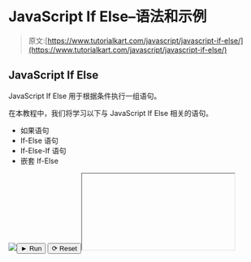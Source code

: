 # JavaScript If Else–语法和示例

> 原文:[https://www.tutorialkart.com/javascript/javascript-if-else/](https://www.tutorialkart.com/javascript/javascript-if-else/)

## JavaScript If Else

JavaScript If Else 用于根据条件执行一组语句。

在本教程中，我们将学习以下与 JavaScript If Else 相关的语句。

*   如果语句
*   If-Else 语句
*   If-Else-If 语句
*   嵌套 If-Else

[![](../Images/925da31b32d6bc3827932f6c8afb11bb.png)](https://www.tutorialkart.com/)<button class="coderun" onclick="submitCode_0()">► Run</button> <button class="codereset" onclick="resetCode_0()">⟳ Reset</button><iframe id="output_0" onload="resizeIframe(this)">&#13; </div>&#13; </div>&#13; </div> &#13; &#13; </div>&#13; <script>&amp;amp;#13; let initValue_0='';&amp;amp;#13; let html_editor_0;&amp;amp;#13; let render_0 = function() {&amp;amp;#13; let source = html_editor_0.getValue();&amp;amp;#13; &amp;amp;#13; let iframe = document.querySelector('#output_0'),&amp;amp;#13; iframe_doc = iframe.contentDocument;&amp;amp;#13; &amp;amp;#13; iframe_doc.open();&amp;amp;#13; iframe_doc.write(source);&amp;amp;#13; iframe_doc.close();&amp;amp;#13; };&amp;amp;#13; &amp;amp;#13; html_editor_0 = CodeMirror.fromTextArea(document.getElementById("code_0"), {&amp;amp;#13; lineNumbers: false,&amp;amp;#13; mode: "htmlmixed",&amp;amp;#13; theme: "tk"&amp;amp;#13; });&amp;amp;#13; &amp;amp;#13; // SETTING CODE EDITORS INITIAL CONTENT&amp;amp;#13; $initValue_0 = html_editor_0.getValue();&amp;amp;#13; render_0();&amp;amp;#13; &amp;amp;#13; function resetCode_0() {&amp;amp;#13; html_editor_0.setValue($initValue_0);&amp;amp;#13; render_0();&amp;amp;#13; }&amp;amp;#13; function submitCode_0() {&amp;amp;#13; render_0();&amp;amp;#13; }&amp;amp;#13; </script> <hr class="wp-block-separator"/> <h2 class="hilite">JavaScript If-Else</h2> <p>它是 Javascript If 语句的扩展。当条件为假时，执行另一组语句。</p> <h3>句法</h3> <pre class="brush: jscript; class-name: 'syntax'; title: ; notranslate" title="">if(expression){ // set of statements } else{ // another set of statements }</pre> <p>解释:如果表达式为真，则执行一组语句。否则执行另一组语句。两套语句中的任何一套都要根据条件来确定执行。继续执行<strong> if-else </strong>语句之后的语句。</p> <h3>例子</h3> <p class="pb"><strong>index.html</strong></p> <div class="pre_container">&#13; <div class="textareacontainer">&#13; <div class="textarea">&#13; <div class="html textareawrapper">&#13; <textarea name="html" id="code_1"> <h1>JavaScript If Else 示例</h1> <p id="message"/> <script> &amp;amp;lt;!-- your JavaScript goes here --&amp;amp;gt; &amp;amp;lt;!-- try changing the value of "today" and run --&amp;amp;gt; var today='Monday'; if(today=='Sunday'){ document.getElementById("message").innerHTML = "Today is Sunday."; } else{ document.getElementById("message").innerHTML = "Today is not Sunday. You have to go to work."; } </script> </textarea>&#13; </div> &#13; </div> &#13; </div>&#13; <div class="controls">&#13; <button class="coderun" onclick="submitCode_1()"><span>►</span> Run</button>&#13; <button class="codereset" onclick="resetCode_1()"><span>⟳</span> Reset</button>&#13; </div>&#13; <div class="iframecontainer">&#13; <div class="iframe">&#13; <div class="iframewrapper">&#13; <iframe id="output_1" onload="resizeIframe(this)"/>&#13; </div>&#13; </div>&#13; </div> &#13; &#13; </div>&#13; <script>&amp;amp;#13; let initValue_1='';&amp;amp;#13; let html_editor_1;&amp;amp;#13; let render_1 = function() {&amp;amp;#13; let source = html_editor_1.getValue();&amp;amp;#13; &amp;amp;#13; let iframe = document.querySelector('#output_1'),&amp;amp;#13; iframe_doc = iframe.contentDocument;&amp;amp;#13; &amp;amp;#13; iframe_doc.open();&amp;amp;#13; iframe_doc.write(source);&amp;amp;#13; iframe_doc.close();&amp;amp;#13; };&amp;amp;#13; &amp;amp;#13; html_editor_1 = CodeMirror.fromTextArea(document.getElementById("code_1"), {&amp;amp;#13; lineNumbers: false,&amp;amp;#13; mode: "htmlmixed",&amp;amp;#13; theme: "tk"&amp;amp;#13; });&amp;amp;#13; &amp;amp;#13; // SETTING CODE EDITORS INITIAL CONTENT&amp;amp;#13; $initValue_1 = html_editor_1.getValue();&amp;amp;#13; render_1();&amp;amp;#13; &amp;amp;#13; function resetCode_1() {&amp;amp;#13; html_editor_1.setValue($initValue_1);&amp;amp;#13; render_1();&amp;amp;#13; }&amp;amp;#13; function submitCode_1() {&amp;amp;#13; render_1();&amp;amp;#13; }&amp;amp;#13; </script> <hr class="wp-block-separator"/> <h2 class="hilite">JavaScript If-Else-If</h2> <p>它是 Javascript If-Else 语句的扩展。不是单个条件，而是多个条件。</p> <h3>句法</h3> <pre class="brush: jscript; class-name: 'syntax'; title: ; notranslate" title="">if(expression){ // set of statements } else if(expression_2){ // another set of statements } else if(expression_3){ // another set of statements } else{ // default set of statements }</pre> <p>解释:按照从上到下的顺序，执行条件为真的语句块。一旦控制遇到为真的条件，剩余的<strong>否则</strong>块被跳过。</p> <p>如果根据需要阻塞，则可以有任意数量的<strong>。</strong></p> <script async="" src="https://pagead2.googlesyndication.com/pagead/js/adsbygoogle.js"/> <ins class="adsbygoogle" style="display:block" data-ad-client="ca-pub-8595878917823362" data-ad-slot="4118588382" data-ad-format="auto" data-full-width-responsive="true"/> <p><strong> else </strong>块是可选的。当没有条件满足时，执行<strong>否则</strong>。</p> <h3>例子</h3> <p class="pb"><strong>index.html</strong></p> <div class="pre_container">&#13; <div class="textareacontainer">&#13; <div class="textarea">&#13; <div class="html textareawrapper">&#13; <textarea name="html" id="code_2"> <h1>JavaScript If Else If 示例</h1> <p id="message"/> <script> &amp;amp;lt;!-- your JavaScript goes here --&amp;amp;gt; &amp;amp;lt;!-- try changing the value of "today" and run --&amp;amp;gt; var today='Tuesday'; if(today=='Sunday'){ document.getElementById("message").innerHTML = "Today is Sunday."; } else if(today=='Monday'){ document.getElementById("message").innerHTML = "Today is Monday. You had a wonderful weekend."; } else if(today=='Tuesday'){ document.getElementById("message").innerHTML = "Today is Tuesday. Four more days for the weekend."; } else{ document.getElementById("message").innerHTML = "Hang tight in there. You are about to have a weekend shortly."; } </script> </textarea>&#13; </div> &#13; </div> &#13; </div>&#13; <div class="controls">&#13; <button class="coderun" onclick="submitCode_2()"><span>►</span> Run</button>&#13; <button class="codereset" onclick="resetCode_2()"><span>⟳</span> Reset</button>&#13; </div>&#13; <div class="iframecontainer">&#13; <div class="iframe">&#13; <div class="iframewrapper">&#13; <iframe id="output_2" onload="resizeIframe(this)"/>&#13; </div>&#13; </div>&#13; </div> &#13; &#13; </div>&#13; <script>&amp;amp;#13; let initValue_2='';&amp;amp;#13; let html_editor_2;&amp;amp;#13; let render_2 = function() {&amp;amp;#13; let source = html_editor_2.getValue();&amp;amp;#13; &amp;amp;#13; let iframe = document.querySelector('#output_2'),&amp;amp;#13; iframe_doc = iframe.contentDocument;&amp;amp;#13; &amp;amp;#13; iframe_doc.open();&amp;amp;#13; iframe_doc.write(source);&amp;amp;#13; iframe_doc.close();&amp;amp;#13; };&amp;amp;#13; &amp;amp;#13; html_editor_2 = CodeMirror.fromTextArea(document.getElementById("code_2"), {&amp;amp;#13; lineNumbers: false,&amp;amp;#13; mode: "htmlmixed",&amp;amp;#13; theme: "tk"&amp;amp;#13; });&amp;amp;#13; &amp;amp;#13; // SETTING CODE EDITORS INITIAL CONTENT&amp;amp;#13; $initValue_2 = html_editor_2.getValue();&amp;amp;#13; render_2();&amp;amp;#13; &amp;amp;#13; function resetCode_2() {&amp;amp;#13; html_editor_2.setValue($initValue_2);&amp;amp;#13; render_2();&amp;amp;#13; }&amp;amp;#13; function submitCode_2() {&amp;amp;#13; render_2();&amp;amp;#13; }&amp;amp;#13; </script> <hr class="wp-block-separator"/> <h2 class="hilite"> JavaScript 嵌套 If</h2> <p>JavaScript If 语句可以嵌套。If 语句类似于任何其他 JavaScript 语句。所以它可能是另一个 if 块中的“语句集”之一。</p> <h3>句法</h3> <pre class="brush: jscript; class-name: 'syntax'; title: ; notranslate" title="">if(expression_1){ // set of statements if(expression_2){ // another set of statements } }</pre> <p>解释:如果 expression_1 为 true，控制进入第一个 If 块并执行这组语句。下一个 if 条件被评估。</p> <h3>例子</h3> <p class="pb"><strong>index.html</strong></p> <div class="pre_container">&#13; <div class="textareacontainer">&#13; <div class="textarea">&#13; <div class="html textareawrapper">&#13; <textarea name="html" id="code_3"> <h1>JavaScript 嵌套 If 示例</h1> <p id="message1"/> <p id="message2"/> <script> &amp;amp;lt;!-- your JavaScript goes here --&amp;amp;gt; &amp;amp;lt;!-- try changing the value of "today", "holiday" and run --&amp;amp;gt; var today='Monday'; var holiday = true; if(today=='Monday'){ document.getElementById("message1").innerHTML = "Today is Monday."; if(holiday){ document.getElementById("message2").innerHTML = "Its long weekend. There is more fun left."; } } </script> </textarea>&#13; </div> &#13; </div> &#13; </div>&#13; <div class="controls">&#13; <button class="coderun" onclick="submitCode_3()"><span>►</span> Run</button>&#13; <button class="codereset" onclick="resetCode_3()"><span>⟳</span> Reset</button>&#13; </div>&#13; <div class="iframecontainer">&#13; <div class="iframe">&#13; <div class="iframewrapper">&#13; <iframe id="output_3" onload="resizeIframe(this)"/>&#13; </div>&#13; </div>&#13; </div> &#13; &#13; </div>&#13; <script>&amp;amp;#13; let initValue_3='';&amp;amp;#13; let html_editor_3;&amp;amp;#13; let render_3 = function() {&amp;amp;#13; let source = html_editor_3.getValue();&amp;amp;#13; &amp;amp;#13; let iframe = document.querySelector('#output_3'),&amp;amp;#13; iframe_doc = iframe.contentDocument;&amp;amp;#13; &amp;amp;#13; iframe_doc.open();&amp;amp;#13; iframe_doc.write(source);&amp;amp;#13; iframe_doc.close();&amp;amp;#13; };&amp;amp;#13; &amp;amp;#13; html_editor_3 = CodeMirror.fromTextArea(document.getElementById("code_3"), {&amp;amp;#13; lineNumbers: false,&amp;amp;#13; mode: "htmlmixed",&amp;amp;#13; theme: "tk"&amp;amp;#13; });&amp;amp;#13; &amp;amp;#13; // SETTING CODE EDITORS INITIAL CONTENT&amp;amp;#13; $initValue_3 = html_editor_3.getValue();&amp;amp;#13; render_3();&amp;amp;#13; &amp;amp;#13; function resetCode_3() {&amp;amp;#13; html_editor_3.setValue($initValue_3);&amp;amp;#13; render_3();&amp;amp;#13; }&amp;amp;#13; function submitCode_3() {&amp;amp;#13; render_3();&amp;amp;#13; }&amp;amp;#13; </script> <h3>结论</h3> <p>在本<a href="https://www.tutorialkart.com/javascript/"> JavaScript 教程</a>中，我们学习了 JavaScript If、JavaScript If-Else、JavaScript If-Else-If、JavaScript 嵌套 If 的语法和示例。</p> </body> </html></iframe>